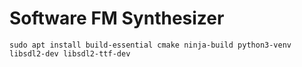 
# Software FM Synthesizer

    sudo apt install build-essential cmake ninja-build python3-venv libsdl2-dev libsdl2-ttf-dev
